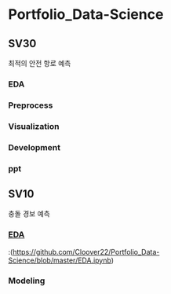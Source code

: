 # Portfolio_Data-Science

## SV30
최적의 안전 항로 예측
### EDA

### Preprocess

### Visualization

### Development

### ppt



## SV10
충돌 경보 예측
### [EDA](https://github.com/Cloover22/Portfolio_Data-Science/blob/master/EDA.ipynb)
:(https://github.com/Cloover22/Portfolio_Data-Science/blob/master/EDA.ipynb)

### Modeling



